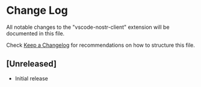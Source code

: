 # Change Log

All notable changes to the "vscode-nostr-client" extension will be documented in this file.

Check [Keep a Changelog](http://keepachangelog.com/) for recommendations on how to structure this file.

## [Unreleased]

- Initial release